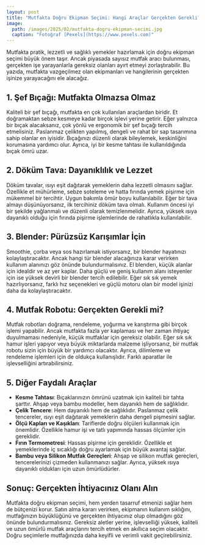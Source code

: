 ```yaml
---
layout: post
title: "Mutfakta Doğru Ekipman Seçimi: Hangi Araçlar Gerçekten Gerekli?"
image: 
  path: /images/2025/02/mutfakta-dogru-ekipman-secimi.jpg
  caption: "Fotoğraf [Pexels](https://www.pexels.com)"
---
```


Mutfakta pratik, lezzetli ve sağlıklı yemekler hazırlamak için doğru ekipman seçimi büyük önem taşır. Ancak piyasada sayısız mutfak aracı bulunması, gerçekten işe yarayanlarla gereksiz olanları ayırt etmeyi zorlaştırabilir. Bu yazıda, mutfakta vazgeçilmez olan ekipmanları ve hangilerinin gerçekten işinize yarayacağını ele alacağız.

## 1. Şef Bıçağı: Mutfakta Olmazsa Olmaz

Kaliteli bir şef bıçağı, mutfakta en çok kullanılan araçlardan biridir. Et doğramaktan sebze kesmeye kadar birçok işlevi yerine getirir. Eğer yalnızca bir bıçak alacaksanız, çok yönlü ve ergonomik bir şef bıçağı tercih etmelisiniz. Paslanmaz çelikten yapılmış, dengeli ve rahat bir sap tasarımına sahip olanlar en iyisidir. Bıçağınızı düzenli olarak bileylemek, keskinliğini korumasına yardımcı olur. Ayrıca, iyi bir kesme tahtası ile kullanıldığında bıçak ömrü uzar.

## 2. Döküm Tava: Dayanıklılık ve Lezzet

Döküm tavalar, ısıyı eşit dağıtarak yemeklerin daha lezzetli olmasını sağlar. Özellikle et mühürleme, sebze soteleme ve hatta fırında yemek pişirme için mükemmel bir tercihtir. Uygun bakımla ömür boyu kullanılabilir. Eğer bir tava almayı düşünüyorsanız, ilk tercihiniz döküm tava olmalı. Kullanım öncesi iyi bir şekilde yağlanmalı ve düzenli olarak temizlenmelidir. Ayrıca, yüksek ısıya dayanıklı olduğu için fırında pişirme işlemlerinde de rahatlıkla kullanılabilir.

## 3. Blender: Pürüzsüz Karışımlar İçin

Smoothie, çorba veya sos hazırlamak istiyorsanız, bir blender hayatınızı kolaylaştıracaktır. Ancak hangi tür blender alacağınıza karar verirken kullanım alanınızı göz önünde bulundurmalısınız. El blenderı, küçük alanlar için idealdir ve az yer kaplar. Daha güçlü ve geniş kullanım alanı isteyenler için ise yüksek devirli bir blender tercih edilebilir. Eğer sık sık yemek hazırlıyorsanız, farklı hız seçenekleri ve güçlü motoru olan bir model işinizi daha da kolaylaştıracaktır.

## 4. Mutfak Robotu: Gerçekten Gerekli mi?

Mutfak robotları doğrama, rendeleme, yoğurma ve karıştırma gibi birçok işlemi yapabilir. Ancak mutfakta fazla yer kaplaması ve her zaman ihtiyaç duyulmaması nedeniyle, küçük mutfaklar için gereksiz olabilir. Eğer sık sık hamur işleri yapıyor veya büyük miktarlarda malzeme işliyorsanız, bir mutfak robotu sizin için büyük bir yardımcı olacaktır. Ayrıca, dilimleme ve rendeleme işlemleri için de oldukça kullanışlıdır. Farklı aparatlar ile işlevselliğini artırabilirsiniz.

## 5. Diğer Faydalı Araçlar

- **Kesme Tahtası**: Bıçaklarınızın ömrünü uzatmak için kaliteli bir tahta şarttır. Ahşap veya bambu modeller, hem dayanıklı hem de sağlıklıdır.
- **Çelik Tencere**: Hem dayanıklı hem de sağlıklıdır. Paslanmaz çelik tencereler, ısıyı eşit dağıtarak yemeklerin daha dengeli pişmesini sağlar.
- **Ölçü Kapları ve Kaşıkları**: Tariflerde doğru ölçüleri kullanmak için önemlidir. Özellikle hamur işi ve tatlı yapımında hassas ölçümler için gereklidir.
- **Fırın Termometresi**: Hassas pişirme için gereklidir. Özellikle et yemeklerinde iç sıcaklığı doğru ayarlamak için büyük avantaj sağlar.
- **Bambu veya Silikon Mutfak Gereçleri**: Ahşap ve silikon mutfak gereçleri, tencerelerinizi çizmeden kullanmanızı sağlar. Ayrıca, yüksek ısıya dayanıklı oldukları için uzun ömürlüdürler.

## Sonuç: Gerçekten İhtiyacınız Olanı Alın

Mutfakta doğru ekipman seçimi, hem yerden tasarruf etmenizi sağlar hem de bütçenizi korur. Satın alma kararı verirken, ekipmanın kullanım sıklığını, mutfağınızın büyüklüğünü ve gerçekten ihtiyacınız olup olmadığını göz önünde bulundurmalısınız. Gereksiz aletler yerine, işlevselliği yüksek, kaliteli ve uzun ömürlü mutfak araçlarını tercih etmek en akıllıca seçim olacaktır. Doğru seçimlerle mutfağınızda daha keyifli ve verimli vakit geçirebilirsiniz.